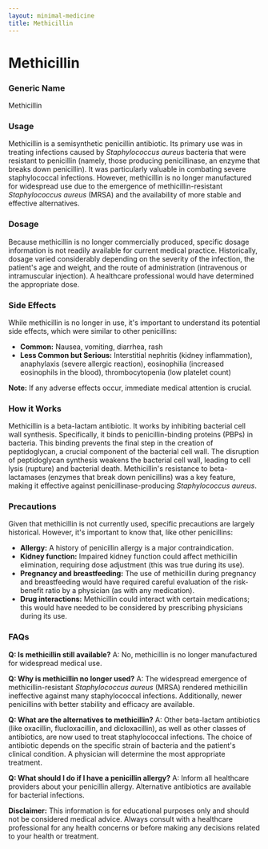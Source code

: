 ```yaml
---
layout: minimal-medicine
title: Methicillin
---
```


# Methicillin
### Generic Name
Methicillin

### Usage
Methicillin is a semisynthetic penicillin antibiotic.  Its primary use was in treating infections caused by *Staphylococcus aureus* bacteria that were resistant to penicillin (namely, those producing penicillinase, an enzyme that breaks down penicillin).  It was particularly valuable in combating severe staphylococcal infections.  However, methicillin is no longer manufactured for widespread use due to the emergence of methicillin-resistant *Staphylococcus aureus* (MRSA) and the availability of more stable and effective alternatives.

### Dosage
Because methicillin is no longer commercially produced, specific dosage information is not readily available for current medical practice.  Historically, dosage varied considerably depending on the severity of the infection, the patient's age and weight, and the route of administration (intravenous or intramuscular injection).  A healthcare professional would have determined the appropriate dose.

### Side Effects
While methicillin is no longer in use, it's important to understand its potential side effects, which were similar to other penicillins:

* **Common:** Nausea, vomiting, diarrhea, rash
* **Less Common but Serious:**  Interstitial nephritis (kidney inflammation),  anaphylaxis (severe allergic reaction), eosinophilia (increased eosinophils in the blood),  thrombocytopenia (low platelet count)

**Note:** If any adverse effects occur, immediate medical attention is crucial.

### How it Works
Methicillin is a beta-lactam antibiotic.  It works by inhibiting bacterial cell wall synthesis.  Specifically, it binds to penicillin-binding proteins (PBPs) in bacteria.  This binding prevents the final step in the creation of peptidoglycan, a crucial component of the bacterial cell wall.  The disruption of peptidoglycan synthesis weakens the bacterial cell wall, leading to cell lysis (rupture) and bacterial death.  Methicillin's resistance to beta-lactamases (enzymes that break down penicillins) was a key feature, making it effective against penicillinase-producing *Staphylococcus aureus*.

### Precautions
Given that methicillin is not currently used, specific precautions are largely historical.  However, it's important to know that, like other penicillins:

* **Allergy:**  A history of penicillin allergy is a major contraindication.
* **Kidney function:** Impaired kidney function could affect methicillin elimination, requiring dose adjustment (this was true during its use).
* **Pregnancy and breastfeeding:**  The use of methicillin during pregnancy and breastfeeding would have required careful evaluation of the risk-benefit ratio by a physician (as with any medication).
* **Drug interactions:**  Methicillin could interact with certain medications; this would have needed to be considered by prescribing physicians during its use.

### FAQs
**Q: Is methicillin still available?**
A: No, methicillin is no longer manufactured for widespread medical use.

**Q: Why is methicillin no longer used?**
A: The widespread emergence of methicillin-resistant *Staphylococcus aureus* (MRSA) rendered methicillin ineffective against many staphylococcal infections.  Additionally, newer penicillins with better stability and efficacy are available.

**Q: What are the alternatives to methicillin?**
A:  Other beta-lactam antibiotics (like oxacillin, flucloxacillin, and dicloxacillin), as well as other classes of antibiotics, are now used to treat staphylococcal infections.  The choice of antibiotic depends on the specific strain of bacteria and the patient's clinical condition.  A physician will determine the most appropriate treatment.

**Q:  What should I do if I have a penicillin allergy?**
A:  Inform all healthcare providers about your penicillin allergy.  Alternative antibiotics are available for bacterial infections.


**Disclaimer:** This information is for educational purposes only and should not be considered medical advice. Always consult with a healthcare professional for any health concerns or before making any decisions related to your health or treatment.
